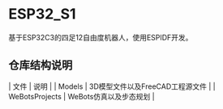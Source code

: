 # ESP32_S1
基于ESP32C3的四足12自由度机器人，使用ESPIDF开发。

## 仓库结构说明
| 文件 | 说明 |
| Models | 3D模型文件以及FreeCAD工程源文件 |
| WeBotsProjects | WeBots仿真以及步态规划 |